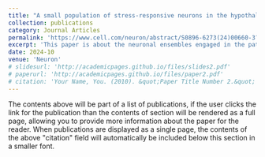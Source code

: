 ```yaml
---
title: "A small population of stress-responsive neurons in the hypothalamus-habenula circuit mediates development of depression-like behavior in mice"
collection: publications
category: Journal Articles
permalink: 'https://www.cell.com/neuron/abstract/S0896-6273(24)00660-3?_returnURL=https%3A%2F%2Flinkinghub.elsevier.com%2Fretrieve%2Fpii%2FS0896627324006603%3Fshowall%3Dtrue'
excerpt: 'This paper is about the neuronal ensembles engaged in the pathogenesis of stress-induced depression.'
date: 2024-10
venue: 'Neuron'
# slidesurl: 'http://academicpages.github.io/files/slides2.pdf'
# paperurl: 'http://academicpages.github.io/files/paper2.pdf'
# citation: 'Your Name, You. (2010). &quot;Paper Title Number 2.&quot; <i>Journal 1</i>. 1(2).'
---
```


The contents above will be part of a list of publications, if the user clicks the link for the publication than the contents of section will be rendered as a full page, allowing you to provide more information about the paper for the reader. When publications are displayed as a single page, the contents of the above "citation" field will automatically be included below this section in a smaller font.
